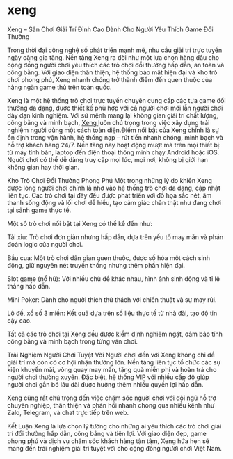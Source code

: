 # xeng
Xeng – Sân Chơi Giải Trí Đỉnh Cao Dành Cho Người Yêu Thích Game Đổi Thưởng

Trong thời đại công nghệ số phát triển mạnh mẽ, nhu cầu giải trí trực tuyến ngày càng gia tăng. Nền tảng Xeng ra đời như một lựa chọn hàng đầu cho cộng đồng người chơi yêu thích các trò chơi đổi thưởng hấp dẫn, an toàn và công bằng. Với giao diện thân thiện, hệ thống bảo mật hiện đại và kho trò chơi phong phú, Xeng nhanh chóng trở thành điểm đến quen thuộc của hàng ngàn game thủ trên toàn quốc.

Xeng là một hệ thống trò chơi trực tuyến chuyên cung cấp các tựa game đổi thưởng đa dạng, được thiết kế phù hợp với cả người chơi mới lẫn người chơi dày dạn kinh nghiệm. Với sứ mệnh mang lại không gian giải trí chất lượng, công bằng và minh bạch, <a href=https://xeng-vi.com> Xeng </a>  luôn chú trọng trong việc xây dựng trải nghiệm người dùng một cách toàn diện.Điểm nổi bật của Xeng chính là sự ổn định trong vận hành, hệ thống nạp – rút tiền nhanh chóng, minh bạch và hỗ trợ khách hàng 24/7. Nền tảng này hoạt động mượt mà trên mọi thiết bị: từ máy tính bàn, laptop đến điện thoại thông minh chạy Android hoặc iOS. Người chơi có thể dễ dàng truy cập mọi lúc, mọi nơi, không bị giới hạn không gian hay thời gian.

Kho Trò Chơi Đổi Thưởng Phong Phú
Một trong những lý do khiến Xeng được lòng người chơi chính là nhờ vào hệ thống trò chơi đa dạng, cập nhật liên tục. Các trò chơi tại đây đều được phát triển với đồ họa sắc nét, âm thanh sống động và lối chơi dễ hiểu, tạo cảm giác chân thật như đang chơi tại sảnh game thực tế.

Một số trò chơi nổi bật tại Xeng có thể kể đến như:

Tài xỉu: Trò chơi đơn giản nhưng hấp dẫn, dựa trên yếu tố may mắn và phán đoán logic của người chơi.

Bầu cua: Một trò chơi dân gian quen thuộc, được số hóa một cách sinh động, giữ nguyên nét truyền thống nhưng thêm phần hiện đại.

Slot game (nổ hũ): Với nhiều chủ đề khác nhau, hình ảnh sinh động và tỉ lệ thắng hấp dẫn.

Mini Poker: Dành cho người thích thử thách với chiến thuật và sự may rủi.

Lô đề, xổ số 3 miền: Kết quả dựa trên số liệu thực tế từ nhà đài, tạo độ tin cậy cao.

Tất cả các trò chơi tại Xeng đều được kiểm định nghiêm ngặt, đảm bảo tính công bằng và minh bạch trong từng ván chơi.

Trải Nghiệm Người Chơi Tuyệt Vời
Người chơi đến với Xeng không chỉ để giải trí mà còn có cơ hội nhận thưởng lớn. Nền tảng liên tục tổ chức các sự kiện khuyến mãi, vòng quay may mắn, tặng quà miễn phí và hoàn trả cho người chơi thường xuyên. Đặc biệt, hệ thống VIP với nhiều cấp độ giúp người chơi gắn bó lâu dài được hưởng thêm nhiều quyền lợi hấp dẫn.

Xeng cũng rất chú trọng đến việc chăm sóc người chơi với đội ngũ hỗ trợ chuyên nghiệp, thân thiện và phản hồi nhanh chóng qua nhiều kênh như Zalo, Telegram, và chat trực tiếp trên web.

Kết Luận
Xeng là lựa chọn lý tưởng cho những ai yêu thích các trò chơi giải trí đổi thưởng hấp dẫn, công bằng và tiện lợi. Với giao diện đẹp, game phong phú và dịch vụ chăm sóc khách hàng tận tâm, Xeng hứa hẹn sẽ mang đến trải nghiệm giải trí tuyệt vời cho cộng đồng người chơi Việt Nam.

